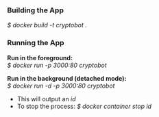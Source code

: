 ### Building the App
_$ docker build -t cryptobot ._

### Running the App

__Run in the foreground:__<br>
_$ docker run -p 3000:80 cryptobot_

__Run in the background (detached mode):__<br>
_$ docker run -d -p 3000:80 cryptobot_
* This will output an _id_
* To stop the process: _$ docker container stop id_
